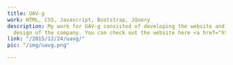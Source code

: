 ```yaml
---
title: UAV-g
work: HTML, CSS, Javascript, Bootstrap, JQuery
description: My work for UAV-g consisted of developing the website and the overall
  design of the company. You can check out the website here <a href="http://www.uav-g-2015.ca/">www.uav-g-2015.ca</a>
link: "/2015/12/24/uavg/"
pic: "/img/uavg.png"

---
```

